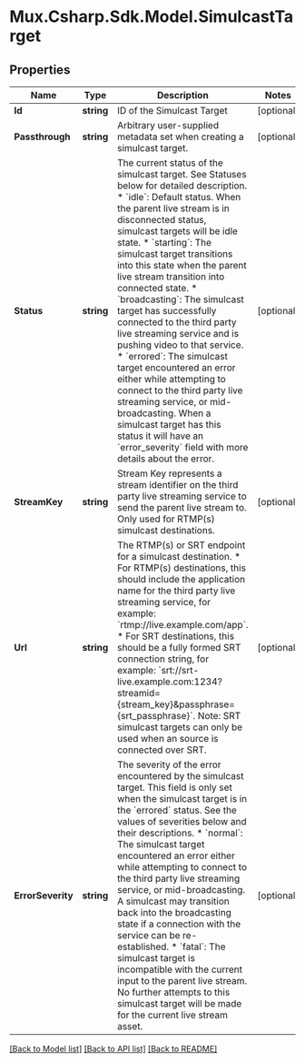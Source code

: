 # Mux.Csharp.Sdk.Model.SimulcastTarget

## Properties

Name | Type | Description | Notes
------------ | ------------- | ------------- | -------------
**Id** | **string** | ID of the Simulcast Target | [optional] 
**Passthrough** | **string** | Arbitrary user-supplied metadata set when creating a simulcast target. | [optional] 
**Status** | **string** | The current status of the simulcast target. See Statuses below for detailed description.   * &#x60;idle&#x60;: Default status. When the parent live stream is in disconnected status, simulcast targets will be idle state.   * &#x60;starting&#x60;: The simulcast target transitions into this state when the parent live stream transition into connected state.   * &#x60;broadcasting&#x60;: The simulcast target has successfully connected to the third party live streaming service and is pushing video to that service.   * &#x60;errored&#x60;: The simulcast target encountered an error either while attempting to connect to the third party live streaming service, or mid-broadcasting. When a simulcast target has this status it will have an &#x60;error_severity&#x60; field with more details about the error.  | [optional] 
**StreamKey** | **string** | Stream Key represents a stream identifier on the third party live streaming service to send the parent live stream to. Only used for RTMP(s) simulcast destinations. | [optional] 
**Url** | **string** | The RTMP(s) or SRT endpoint for a simulcast destination. * For RTMP(s) destinations, this should include the application name for the third party live streaming service, for example: &#x60;rtmp://live.example.com/app&#x60;. * For SRT destinations, this should be a fully formed SRT connection string, for example: &#x60;srt://srt-live.example.com:1234?streamid&#x3D;{stream_key}&amp;passphrase&#x3D;{srt_passphrase}&#x60;.  Note: SRT simulcast targets can only be used when an source is connected over SRT.  | [optional] 
**ErrorSeverity** | **string** | The severity of the error encountered by the simulcast target. This field is only set when the simulcast target is in the &#x60;errored&#x60; status. See the values of severities below and their descriptions.   * &#x60;normal&#x60;: The simulcast target encountered an error either while attempting to connect to the third party live streaming service, or mid-broadcasting. A simulcast may transition back into the broadcasting state if a connection with the service can be re-established.   * &#x60;fatal&#x60;: The simulcast target is incompatible with the current input to the parent live stream. No further attempts to this simulcast target will be made for the current live stream asset.  | [optional] 

[[Back to Model list]](../README.md#documentation-for-models) [[Back to API list]](../README.md#documentation-for-api-endpoints) [[Back to README]](../README.md)

